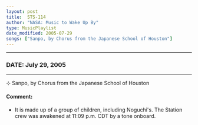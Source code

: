 ```yaml
---
layout: post
title:  STS-114
author: "NASA: Music to Wake Up By"
type: MusicPlaylist
date_modified: 2005-07-29
songs: ["Sanpo, by Chorus from the Japanese School of Houston"]
---
```


----
### DATE: July 29, 2005
----
⊹ Sanpo, by Chorus from the Japanese School of Houston

#### Comment:
* It is made up of a group of children, including Noguchi's. The Station crew was awakened at 11:09 p.m. CDT by a tone onboard.



<br/>
<center>
	<a target="_blank"
	   href="https://twitter.com/intent/tweet?hashtags=Space,NASA,Playlist,NASAWakeupCalls,SpaceProgram&text={{ page.author}}, '{{ page.songs.first }}' {{ page.title }}, {{ page.date | date: '%B %d, %Y' }}. {{ site.url }}{{ page.url }} @nasawakeupcalls">
	   <i class="fab fa-twitter" alt="Tweet this page" style="font-size: 1.3em;"></i>
	</a>
	&nbsp; 	<i class="fas fa-user-astronaut" style="font-size: 1.5em;"></i> &nbsp;
    <a type="amzn" search="'Sanpo, by Chorus from the Japanese School of Houston'" category="popular music">
        <i class="fab fa-amazon" style="font-size: 1.3em;"></i>
    </a>
</center>
